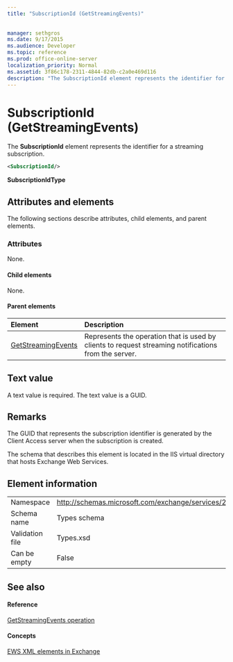 ```yaml
---
title: "SubscriptionId (GetStreamingEvents)"
 
 
manager: sethgros
ms.date: 9/17/2015
ms.audience: Developer
ms.topic: reference
ms.prod: office-online-server
localization_priority: Normal
ms.assetid: 3f86c178-2311-4844-82db-c2a0e469d116
description: "The SubscriptionId element represents the identifier for a streaming subscription."
---
```


# SubscriptionId (GetStreamingEvents)

The **SubscriptionId** element represents the identifier for a streaming subscription. 
  
```XML
<SubscriptionId/>
```

 **SubscriptionIdType**
## Attributes and elements

The following sections describe attributes, child elements, and parent elements.
  
### Attributes

None.
  
#### Child elements

None.
  
#### Parent elements

|**Element**|**Description**|
|:-----|:-----|
|[GetStreamingEvents](getstreamingevents.md) <br/> |Represents the operation that is used by clients to request streaming notifications from the server.  <br/> |
   
## Text value

A text value is required. The text value is a GUID.
  
## Remarks

The GUID that represents the subscription identifier is generated by the Client Access server when the subscription is created.
  
The schema that describes this element is located in the IIS virtual directory that hosts Exchange Web Services.
  
## Element information

|||
|:-----|:-----|
|Namespace  <br/> |http://schemas.microsoft.com/exchange/services/2006/types  <br/> |
|Schema name  <br/> |Types schema  <br/> |
|Validation file  <br/> |Types.xsd  <br/> |
|Can be empty  <br/> |False  <br/> |
   
## See also

#### Reference

[GetStreamingEvents operation](getstreamingevents-operation.md)
#### Concepts

[EWS XML elements in Exchange](ews-xml-elements-in-exchange.md)


